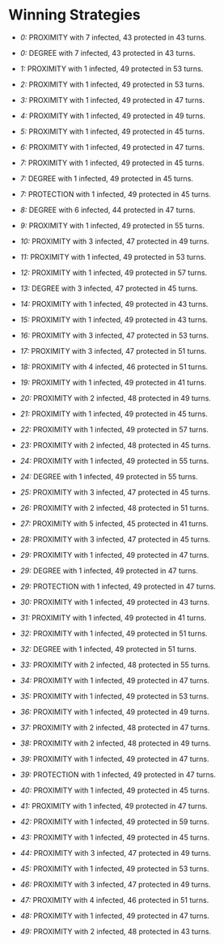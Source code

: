 # Winning Strategies

* _0:_ PROXIMITY with 7 infected, 43 protected in 43 turns.


* _0:_ DEGREE with 7 infected, 43 protected in 43 turns.


* _1:_ PROXIMITY with 1 infected, 49 protected in 53 turns.


* _2:_ PROXIMITY with 1 infected, 49 protected in 53 turns.


* _3:_ PROXIMITY with 1 infected, 49 protected in 47 turns.


* _4:_ PROXIMITY with 1 infected, 49 protected in 49 turns.


* _5:_ PROXIMITY with 1 infected, 49 protected in 45 turns.


* _6:_ PROXIMITY with 1 infected, 49 protected in 47 turns.


* _7:_ PROXIMITY with 1 infected, 49 protected in 45 turns.


* _7:_ DEGREE with 1 infected, 49 protected in 45 turns.


* _7:_ PROTECTION with 1 infected, 49 protected in 45 turns.


* _8:_ DEGREE with 6 infected, 44 protected in 47 turns.


* _9:_ PROXIMITY with 1 infected, 49 protected in 55 turns.


* _10:_ PROXIMITY with 3 infected, 47 protected in 49 turns.


* _11:_ PROXIMITY with 1 infected, 49 protected in 53 turns.


* _12:_ PROXIMITY with 1 infected, 49 protected in 57 turns.


* _13:_ DEGREE with 3 infected, 47 protected in 45 turns.


* _14:_ PROXIMITY with 1 infected, 49 protected in 43 turns.


* _15:_ PROXIMITY with 1 infected, 49 protected in 43 turns.


* _16:_ PROXIMITY with 3 infected, 47 protected in 53 turns.


* _17:_ PROXIMITY with 3 infected, 47 protected in 51 turns.


* _18:_ PROXIMITY with 4 infected, 46 protected in 51 turns.


* _19:_ PROXIMITY with 1 infected, 49 protected in 41 turns.


* _20:_ PROXIMITY with 2 infected, 48 protected in 49 turns.


* _21:_ PROXIMITY with 1 infected, 49 protected in 45 turns.


* _22:_ PROXIMITY with 1 infected, 49 protected in 57 turns.


* _23:_ PROXIMITY with 2 infected, 48 protected in 45 turns.


* _24:_ PROXIMITY with 1 infected, 49 protected in 55 turns.


* _24:_ DEGREE with 1 infected, 49 protected in 55 turns.


* _25:_ PROXIMITY with 3 infected, 47 protected in 45 turns.


* _26:_ PROXIMITY with 2 infected, 48 protected in 51 turns.


* _27:_ PROXIMITY with 5 infected, 45 protected in 41 turns.


* _28:_ PROXIMITY with 3 infected, 47 protected in 45 turns.


* _29:_ PROXIMITY with 1 infected, 49 protected in 47 turns.


* _29:_ DEGREE with 1 infected, 49 protected in 47 turns.


* _29:_ PROTECTION with 1 infected, 49 protected in 47 turns.


* _30:_ PROXIMITY with 1 infected, 49 protected in 43 turns.


* _31:_ PROXIMITY with 1 infected, 49 protected in 41 turns.


* _32:_ PROXIMITY with 1 infected, 49 protected in 51 turns.


* _32:_ DEGREE with 1 infected, 49 protected in 51 turns.


* _33:_ PROXIMITY with 2 infected, 48 protected in 55 turns.


* _34:_ PROXIMITY with 1 infected, 49 protected in 47 turns.


* _35:_ PROXIMITY with 1 infected, 49 protected in 53 turns.


* _36:_ PROXIMITY with 1 infected, 49 protected in 49 turns.


* _37:_ PROXIMITY with 2 infected, 48 protected in 47 turns.


* _38:_ PROXIMITY with 2 infected, 48 protected in 49 turns.


* _39:_ PROXIMITY with 1 infected, 49 protected in 47 turns.


* _39:_ PROTECTION with 1 infected, 49 protected in 47 turns.


* _40:_ PROXIMITY with 1 infected, 49 protected in 45 turns.


* _41:_ PROXIMITY with 1 infected, 49 protected in 47 turns.


* _42:_ PROXIMITY with 1 infected, 49 protected in 59 turns.


* _43:_ PROXIMITY with 1 infected, 49 protected in 45 turns.


* _44:_ PROXIMITY with 3 infected, 47 protected in 49 turns.


* _45:_ PROXIMITY with 1 infected, 49 protected in 53 turns.


* _46:_ PROXIMITY with 3 infected, 47 protected in 49 turns.


* _47:_ PROXIMITY with 4 infected, 46 protected in 51 turns.


* _48:_ PROXIMITY with 1 infected, 49 protected in 47 turns.


* _49:_ PROXIMITY with 2 infected, 48 protected in 43 turns.


